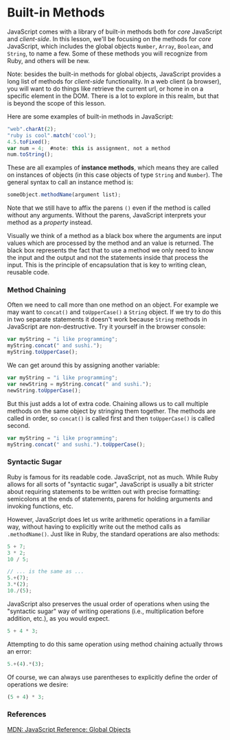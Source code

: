 # Built-in Methods

JavaScript comes with a library of built-in methods both for *core* JavaScript and *client-side*.  In this lesson, we'll be focusing on the methods for *core* JavaScript, which includes the global objects `Number`, `Array`, `Boolean`, and `String`, to name a few.  Some of these methods you will recognize from Ruby, and others will be new.

Note: besides the built-in methods for global objects, JavaScript provides a long list of methods for *client-side* functionality. In a web client (a browser), you will want to do things like retrieve the current url, or home in on a specific element in the DOM. There is a lot to explore in this realm, but that is beyond the scope of this lesson.

Here are some examples of built-in methods in JavaScript:

```javascript
"web".charAt(2);
"ruby is cool".match('cool');
4.5.toFixed();
var num = 4;  #note: this is assignment, not a method
num.toString();
```

These are all examples of **instance methods**, which means they are called on instances of objects (in this case objects of type `String` and `Number`). The general syntax to call an instance method is:

```javascript
someObject.methodName(argument list);
```

Note that we still have to affix the parens `()` even if the method is called without any arguments. Without the parens, JavaScript interprets your method as a *property* instead.

Visually we think of a method as a black box where the arguments are input values which are processed by the method and an value is returned. The black box represents the fact that to use a method we only need to know the input and the output and not the statements inside that process the input.  This is the principle of encapsulation that is key to writing clean, reusable code.

### Method Chaining

Often we need to call more than one method on an object.  For example we may want to `concat()` and `toUpperCase()` a `String` object.  If we try to do this in two separate statements it doesn't work because `String` methods in JavaScript are non-destructive. Try it yourself in the browser console:

```javascript
var myString = "i like programming";
myString.concat(" and sushi.");
myString.toUpperCase();
```

We can get around this by assigning another variable:

```javascript
var myString = "i like programming";
var newString = myString.concat(" and sushi.");
newString.toUpperCase();
```

But this just adds a lot of extra code.  Chaining allows us to call multiple methods on the same object by stringing them together.  The methods are called in order, so `concat()` is called first and then `toUpperCase()` is called second.

```javascript
var myString = "i like programming";
myString.concat(" and sushi.").toUpperCase();
```

### Syntactic Sugar

Ruby is famous for its readable code. JavaScript, not as much. While Ruby allows for all sorts of "syntactic sugar", JavaScript is usually a bit stricter about requiring statements to be written out with precise formatting: semicolons at the ends of statements, parens for holding arguments and invoking functions, etc.

However, JavaScript does let us write arithmetic operations in a familiar way, without having to explicitly write out the method calls as `.methodName()`. Just like in Ruby, the standard operations are also methods:

```javascript
5 + 7;
3 * 2;
10 / 5;

// ... is the same as ...
5.+(7);
3.*(2);
10./(5);
```

JavaScript also preserves the usual order of operations when using the "syntactic sugar" way of writing operations (i.e., multiplication before addition, etc.), as you would expect.

```javascript
5 + 4 * 3;
```

Attempting to do this same operation using method chaining actually throws an error:

```javascript
5.+(4).*(3);
```

Of course, we can always use parentheses to explicitly define the order of operations we desire:

```javascript
(5 + 4) * 3;
```

### References

[MDN: JavaScript Reference: Global Objects](https://developer.mozilla.org/en-US/docs/JavaScript/Reference/Global_Objects)

